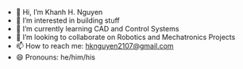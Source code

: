 - 👋 Hi, I’m Khanh H. Nguyen
- 👀 I’m interested in building stuff
- 🌱 I’m currently learning CAD and Control Systems
- 💞️ I’m looking to collaborate on Robotics and Mechatronics Projects
- 📫 How to reach me: hknguyen2107@gmail.com
- 😄 Pronouns: he/him/his

<!---
hknguyen21/hknguyen21 is a ✨ special ✨ repository because its `README.md` (this file) appears on your GitHub profile.
You can click the Preview link to take a look at your changes.
--->
